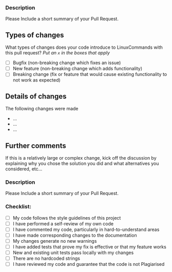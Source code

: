 ### Description

Please Include a short summary of your Pull Request.


## Types of changes

What types of changes does your code introduce to LinuxCommands with this pull request?
_Put an `x` in the boxes that apply_

- [ ] Bugfix (non-breaking change which fixes an issue)
- [ ] New feature (non-breaking change which adds functionality)
- [ ] Breaking change (fix or feature that would cause existing functionality to not work as expected)

## Details of changes

The following changes were made
* ...
* ...
* ...

## Further comments

If this is a relatively large or complex change, kick off the discussion by explaining why you chose the solution you did and what alternatives you considered, etc...

### Description

Please Include a short summary of your Pull Request.


### Checklist:

- [ ] My code follows the style guidelines of this project
- [ ] I have performed a self-review of my own code
- [ ] I have commented my code, particularly in hard-to-understand areas
- [ ] I have made corresponding changes to the documentation
- [ ] My changes generate no new warnings
- [ ] I have added tests that prove my fix is effective or that my feature works
- [ ] New and existing unit tests pass locally with my changes
- [ ] There are no hardcoded strings
- [ ] I have reviewed my code and guarantee that the code is not Plagiarised
